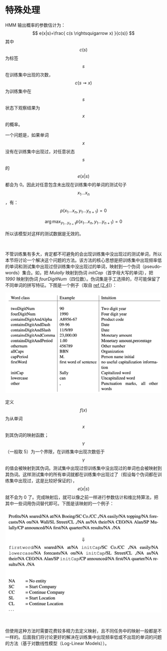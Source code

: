 # 特殊处理

HMM 输出概率的参数估计为：
$$
e(x|s)=\frac{ c(s \rightsquigarrow x) }{c(s)}
$$
其中 $$c(s)$$ 为标签 $$s$$ 在训练集中出现的次数，$$c(s \rightsquigarrow x)$$ 为训练集中在 $$s$$ 状态下观察结果为 $$x$$ 的概率。

一个问题是，如果单词 $$x$$ 没有在训练集中出现过，对任意状态 $$s$$ 的 $$e(x|s)$$ 都会为 0。因此对任意包含未出现在训练集中的单词的测试句子 $$x_1...x_n$$，有：
$$
p(x_1 ... x_n, y_1 ... y_{n+1})=0
$$

$$
\arg \max_{y_1...y_{n+1}} p(x_1...x_n,y_1...y_{n+1}) = 0
$$

所以该模型对这样的测试数据是无效的。

&nbsp;

不管训练集有多大，肯定都不可避免的会出现训练集中没出现过的测试单词，所以本节将讨论一个解决这个问题的方法。该方法的核心思想是把训练集中出现频率低的单词和测试集中出现过但训练集中没出现过的单词，映射到一个伪词（pseudo-words）集合。如，把 *Mulally* 映射到伪词 *initCap*（首字母大写的单词），把 *1990* 映射到伪词 *fourDigitNum*（四位数）。伪词集是手工选择的，尽可能保留了不同单词的拼写特征。下图是一个例子（取自 [ref [2.4]](README.md)）：

<div align=center>
    <img src="img/pseudo-words-map.png" width="550"/>
</div>

定义 $$f(x)$$ 为从单词 $$x$$ 到其伪词的映射函数；$$\gamma$$（一般取 5）为一个界限，在训练集中出现次数低于$$\gamma$$ 的值会被映射到其伪词。测试集中出现过但训练集中没出现过的单词也会被映射到其伪词。这样测试集中的所有单词就都在训练集中出现过了（假设每个伪词都在训练集中出现过，这是比较好保证的），$$e(x|s)$$ 就不会为 0 了。完成映射后，就可以像之前一样进行参数估计和维比特算法，把其中一些词用伪词替代即可。下图是该映射的一个例子：

<div align=center>
    <img src="img/pseudo-words-map-example.png" width="550"/>
</div>

&nbsp;

但使用这种方法时需要花费较多精力去定义映射，且不同任务中的映射一般都是不一样的。后面我们将讨论更好的解决在训练集中出现频率低或不出现的单词的问题的方法（基于对数线性模型（Log-Linear Models））。